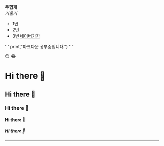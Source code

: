 **두껍게** <br>
*기울기* <br>
- 1번
- 2번
- 3번
[네이버가자](https://www.naver.com)



'''
print("마크다운 공부중입니다.")
'''

:smirk:
:joy:



# Hi there 👋
## Hi there 👋
### Hi there 👋
#### Hi there 👋
##### Hi there 👋
---
